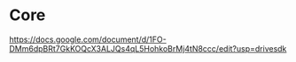 # Core
https://docs.google.com/document/d/1FO-DMm6dpBRt7GkKOQcX3ALJQs4qL5HohkoBrMj4tN8ccc/edit?usp=drivesdk
